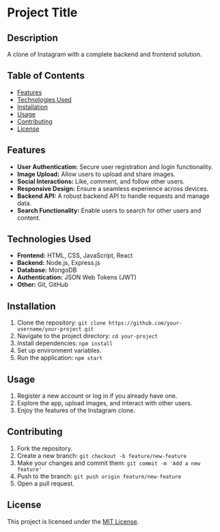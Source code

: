 # Project Title

## Description

A clone of Instagram with a complete backend and frontend solution.

## Table of Contents

- [Features](#features)
- [Technologies Used](#technologies-used)
- [Installation](#installation)
- [Usage](#usage)
- [Contributing](#contributing)
- [License](#license)

## Features

- **User Authentication:** Secure user registration and login functionality.
- **Image Upload:** Allow users to upload and share images.
- **Social Interactions:** Like, comment, and follow other users.
- **Responsive Design:** Ensure a seamless experience across devices.
- **Backend API:** A robust backend API to handle requests and manage data.
- **Search Functionality:** Enable users to search for other users and content.

## Technologies Used

- **Frontend:** HTML, CSS, JavaScript, React
- **Backend:** Node.js, Express.js
- **Database:** MongoDB
- **Authentication:** JSON Web Tokens (JWT)
- **Other:** Git, GitHub

## Installation

1. Clone the repository: `git clone https://github.com/your-username/your-project.git`
2. Navigate to the project directory: `cd your-project`
3. Install dependencies: `npm install`
4. Set up environment variables.
5. Run the application: `npm start`

## Usage

1. Register a new account or log in if you already have one.
2. Explore the app, upload images, and interact with other users.
3. Enjoy the features of the Instagram clone.

## Contributing

1. Fork the repository.
2. Create a new branch: `git checkout -b feature/new-feature`
3. Make your changes and commit them: `git commit -m 'Add a new feature'`
4. Push to the branch: `git push origin feature/new-feature`
5. Open a pull request.

## License

This project is licensed under the [MIT License](LICENSE).
